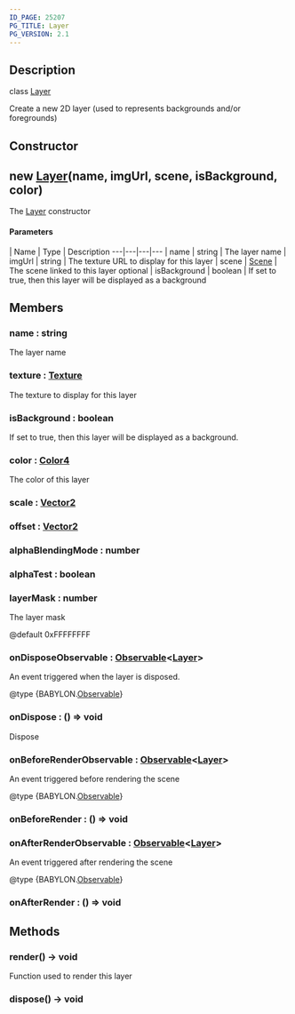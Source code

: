 ```yaml
---
ID_PAGE: 25207
PG_TITLE: Layer
PG_VERSION: 2.1
---
```

## Description

class [Layer](/classes/2.5/Layer)

Create a new 2D layer (used to represents backgrounds and/or foregrounds)

## Constructor

## new [Layer](/classes/2.5/Layer)(name, imgUrl, scene, isBackground, color)

The [Layer](/classes/2.5/Layer) constructor

#### Parameters
 | Name | Type | Description
---|---|---|---
 | name | string |     The layer name
 | imgUrl | string |     The texture URL to display for this layer
 | scene | [Scene](/classes/2.5/Scene) |     The scene linked to this layer
optional | isBackground | boolean |     If set to true, then this layer will be displayed as a background
## Members

### name : string

The layer name

### texture : [Texture](/classes/2.5/Texture)

The texture to display for this layer

### isBackground : boolean

If set to true, then this layer will be displayed as a background.

### color : [Color4](/classes/2.5/Color4)

The color of this layer

### scale : [Vector2](/classes/2.5/Vector2)



### offset : [Vector2](/classes/2.5/Vector2)



### alphaBlendingMode : number



### alphaTest : boolean



### layerMask : number

The layer mask

@default 0xFFFFFFFF



### onDisposeObservable : [Observable](/classes/2.5/Observable)&lt;[Layer](/classes/2.5/Layer)&gt;

An event triggered when the layer is disposed.

@type {BABYLON.[Observable](/classes/2.5/Observable)}

### onDispose : () =&gt; void

Dispose

### onBeforeRenderObservable : [Observable](/classes/2.5/Observable)&lt;[Layer](/classes/2.5/Layer)&gt;

An event triggered before rendering the scene

@type {BABYLON.[Observable](/classes/2.5/Observable)}

### onBeforeRender : () =&gt; void



### onAfterRenderObservable : [Observable](/classes/2.5/Observable)&lt;[Layer](/classes/2.5/Layer)&gt;

An event triggered after rendering the scene

@type {BABYLON.[Observable](/classes/2.5/Observable)}

### onAfterRender : () =&gt; void



## Methods

### render() &rarr; void

Function used to render this layer
### dispose() &rarr; void


